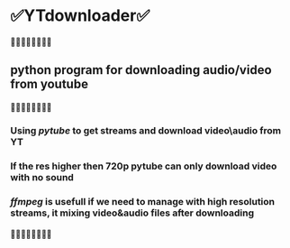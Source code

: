 # :white_check_mark:YTdownloader:white_check_mark:
#### :small_red_triangle_down::small_red_triangle_down::small_red_triangle_down::small_red_triangle_down::small_red_triangle_down::small_red_triangle_down::small_red_triangle_down::small_red_triangle_down:
## python program for downloading audio/video from youtube
#### :small_red_triangle::small_red_triangle::small_red_triangle::small_red_triangle::small_red_triangle::small_red_triangle::small_red_triangle::small_red_triangle:
### Using __*pytube*__ to get streams and download video\audio from YT
### If the res higher then 720p pytube can only download video with no sound
### __*ffmpeg*__ is usefull if we need to manage with high resolution streams, it mixing video&audio files after downloading
#### :small_red_triangle_down::small_red_triangle_down::small_red_triangle_down::small_red_triangle_down::small_red_triangle_down::small_red_triangle_down::small_red_triangle_down::small_red_triangle_down:
